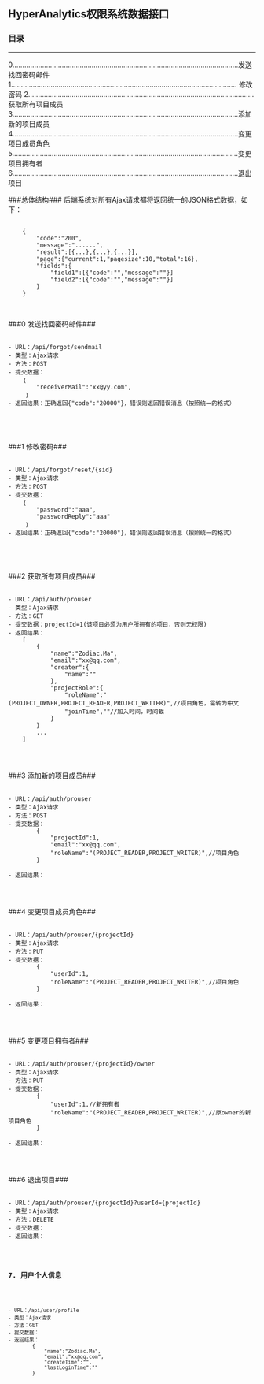 ## HyperAnalytics权限系统数据接口 ##
### 目录 ###
<hr/>
0..................................................................................................................发送找回密码邮件
1..................................................................................................................
修改密码
2..................................................................................................................获取所有项目成员
3..................................................................................................................添加新的项目成员
4..................................................................................................................变更项目成员角色
5..................................................................................................................变更项目拥有者
6..................................................................................................................退出项目

###总体结构###
后端系统对所有Ajax请求都将返回统一的JSON格式数据，如下：
<pre>
<code>
	{
		"code":"200",	
		"message":"......",
	 	"result":[{...},{...},{...}],
		"page":{"current":1,"pagesize":10,"total":16},
		"fields":{
			"field1":[{"code":"","message":""}]
			"field2":[{"code":"","message":""}]
		}
	}

</code>
</pre>


###0 发送找回密码邮件###
<pre>
<code>
- URL：/api/forgot/sendmail
- 类型：Ajax请求
- 方法：POST
- 提交数据：
	｛
		"receiverMail":"xx@yy.com",
	 ｝
- 返回结果：正确返回{"code":"20000"}，错误则返回错误消息（按照统一的格式）

</pre>
</code>


###1 修改密码###
<pre>
<code>
- URL：/api/forgot/reset/{sid}
- 类型：Ajax请求
- 方法：POST
- 提交数据：
	｛
		"password":"aaa",
		"passwordReply":"aaa"
	 ｝
- 返回结果：正确返回{"code":"20000"}，错误则返回错误消息（按照统一的格式）

</pre>
</code>


###2 获取所有项目成员###
<pre>
<code>
- URL：/api/auth/prouser
- 类型：Ajax请求
- 方法：GET
- 提交数据：projectId=1(该项目必须为用户所拥有的项目，否则无权限)
- 返回结果：
	[
		{
			"name":"Zodiac.Ma",
			"email":"xx@qq.com",
			"creater":{
				"name":""
			},
			"projectRole":{
				"roleName":"(PROJECT_OWNER,PROJECT_READER,PROJECT_WRITER)",//项目角色，需转为中文
				"joinTime",""//加入时间，时间截
			}
		}
		...
	]
</pre>
</code>


###3 添加新的项目成员###
<pre>
<code>
- URL：/api/auth/prouser
- 类型：Ajax请求
- 方法：POST
- 提交数据：
		{
			"projectId":1,
			"email":"xx@qq.com",
			"roleName":"(PROJECT_READER,PROJECT_WRITER)",//项目角色
		}

- 返回结果：
</pre>
</code>

###4 变更项目成员角色###
<pre>
<code>
- URL：/api/auth/prouser/{projectId}
- 类型：Ajax请求
- 方法：PUT
- 提交数据：
		{
			"userId":1,
			"roleName":"(PROJECT_READER,PROJECT_WRITER)",//项目角色
		}

- 返回结果：
</pre>
</code>

###5 变更项目拥有者###
<pre>
<code>
- URL：/api/auth/prouser/{projectId}/owner
- 类型：Ajax请求
- 方法：PUT
- 提交数据：
		{
			"userId":1,//新拥有者
			"roleName":"(PROJECT_READER,PROJECT_WRITER)",//原owner的新项目角色
		}

- 返回结果：
</pre>
</code>

###6 退出项目###
<pre>
<code>
- URL：/api/auth/prouser/{projectId}?userId={projectId}
- 类型：Ajax请求
- 方法：DELETE
- 提交数据：
- 返回结果：
</pre>

### 7. 用户个人信息 ###
<pre>
  <code>
- URL：/api/user/profile
- 类型：Ajax请求
- 方法：GET
- 提交数据：
- 返回结果：
		{
			"name":"Zodiac.Ma",
			"email":"xx@qq.com",
			"createTime":"",
			"lastLoginTime":""
		}
 </code>
</pre>
</code>